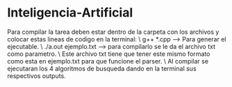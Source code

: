 # Inteligencia-Artificial

Para compilar la tarea deben estar dentro de la carpeta con los archivos y colocar estas lineas de codigo en la terminal:
\\
g++ *.cpp  --> Para generar el ejecutable.
\\
./a.out ejemplo.txt  --> para compilarlo se le da el archivo txt como parametro.
\\
Este archivo txt tiene que tener este mismo formato como esta en ejemplo.txt para que funcione el parser.
\\
Al compilar se ejecutaran los 4 algoritmos de busqueda dando en la terminal sus respectivos outputs.
